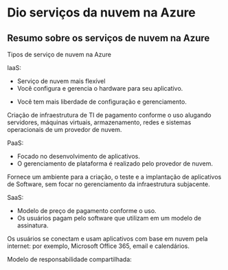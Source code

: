 # Dio serviços da nuvem na Azure

## Resumo sobre os serviços de nuvem na Azure

Tipos de serviço de nuvem na Azure

IaaS: 
- Serviço de nuvem mais flexível
- Você configura e gerencia o hardware para seu aplicativo.
* Você tem mais liberdade de configuração e gerenciamento.

Criação de infraestrutura de TI de pagamento conforme o uso alugando servidores, máquinas virtuais, armazenamento, redes e sistemas operacionais de um provedor de nuvem.


PaaS:
- Focado no desenvolvimento de aplicativos.
- O gerenciamento de plataforma é realizado pelo provedor de nuvem.

Fornece um ambiente para a criação, o teste e a implantação de aplicativos de Software, sem focar no gerenciamento da infraestrutura subjacente. 


SaaS:
- Modelo de preço de pagamento conforme o uso.
- Os usuários pagam pelo software que utilizam em um modelo de assinatura.

Os usuários se conectam e usam aplicativos com base em nuvem pela internet: por exemplo, Microsoft Office 365, email e calendários.



Modelo de responsabilidade compartilhada:

 



